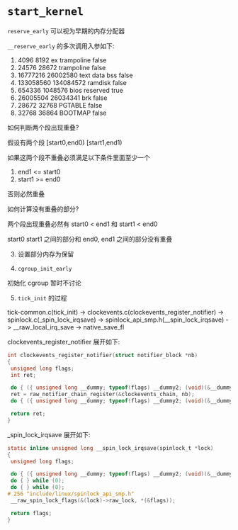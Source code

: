 # `start_kernel`

`reserve_early` 可以视为早期的内存分配器

`__reserve_early` 的多次调用入参如下:

1. 4096 8192 ex trampoline false
2. 24576 28672  trampoline false
3. 16777216 26002580 text data bss false
4. 133058560 134084572 ramdisk false
5. 654336 1048576 bios reserved true
6. 26005504 26034341 brk false
7. 28672 32768 PGTABLE false
8. 32768 36864 BOOTMAP false


如何判断两个段出现重叠?

假设有两个段 [start0,end0) [start1,end1)

如果这两个段不重叠必须满足以下条件里面至少一个

1. end1 <= start0
2. start1 >= end0

否则必然重叠

如何计算没有重叠的部分?

两个段出现重叠必然有 start0 < end1 和 start1 < end0

start0 start1 之间的部分和 end0, end1 之间的部分没有重叠


3. 设置部分内存为保留


4. `cgroup_init_early`

初始化 cgroup 暂时不讨论

5. `tick_init` 的过程

tick-common.c(tick_init) ->  clockevents.c(clockevents_register_notifier) -> spinlock.c(_spin_lock_irqsave) -> spinlock_api_smp.h(__spin_lock_irqsave) -> __raw_local_irq_save -> native_save_fl

clockevents_register_notifier 展开如下:
```c
int clockevents_register_notifier(struct notifier_block *nb)
{
 unsigned long flags;
 int ret;

 do { ({ unsigned long __dummy; typeof(flags) __dummy2; (void)(&__dummy == &__dummy2); 1; }); flags = _spin_lock_irqsave(&clockevents_lock); } while (0);
 ret = raw_notifier_chain_register(&clockevents_chain, nb);
 do { ({ unsigned long __dummy; typeof(flags) __dummy2; (void)(&__dummy == &__dummy2); 1; }); _spin_unlock_irqrestore(&clockevents_lock, flags); } while (0);

 return ret;
}
```

_spin_lock_irqsave 展开如下:

```c
static inline unsigned long __spin_lock_irqsave(spinlock_t *lock)
{
 unsigned long flags;

 do { ({ unsigned long __dummy; typeof(flags) __dummy2; (void)(&__dummy == &__dummy2); 1; }); do { (flags) = __raw_local_irq_save(); } while (0); do { } while (0); } while (0);
 do { } while (0);
 do { } while (0);
# 256 "include/linux/spinlock_api_smp.h"
 __raw_spin_lock_flags(&(lock)->raw_lock, *(&flags));

 return flags;
}
```
